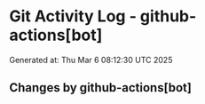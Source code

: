 # Git Activity Log - github-actions[bot]
Generated at: Thu Mar  6 08:12:30 UTC 2025
## Changes by github-actions[bot]
```diff
```
